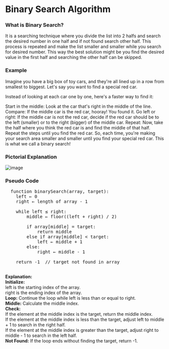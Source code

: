 # Binary Search Algorithm

### What is Binary Search?
It is a searching technique where you divide the list into 2 halfs and search the desired number in one half and if not found search other half. This process is repeated and make the list smaller and smaller while you search for desired number.
This way the best solution might be you find the desired value in the first half and searching the other half can be skipped.

### Example
Imagine you have a big box of toy cars, and they're all lined up in a row from smallest to biggest. Let's say you want to find a special red car.

Instead of looking at each car one by one, here's a faster way to find it:

Start in the middle: Look at the car that's right in the middle of the line.
Compare: If the middle car is the red car, hooray! You found it.
Go left or right: If the middle car is not the red car, decide if the red car should be to the left (smaller) or to the right (bigger) of the middle car.
Repeat: Now, take the half where you think the red car is and find the middle of that half. Repeat the steps until you find the red car.
So, each time, you're making your search area smaller and smaller until you find your special red car. This is what we call a binary search!

### Pictorial Explanation
![image](https://github.com/shilpathota/Algorithms_Made_Easy/assets/36531617/54ba05f5-1d8a-465e-8d5f-b9570c271dea)

### Pseudo Code
<pre>
  function binarySearch(array, target):
    left ← 0
    right ← length of array - 1

    while left ≤ right:
        middle ← floor((left + right) / 2)

        if array[middle] = target:
            return middle
        else if array[middle] < target:
            left ← middle + 1
        else:
            right ← middle - 1

    return -1  // target not found in array

</pre>
<b>Explanation:</b><br>
**Initialize:** <br/>
left is the starting index of the array.<br>
right is the ending index of the array.<br>
**Loop:** Continue the loop while left is less than or equal to right.<br>
**Middle:** Calculate the middle index.<br>
**Check:** <br>
If the element at the middle index is the target, return the middle index.<br>
If the element at the middle index is less than the target, adjust left to middle + 1 to search in the right half.<br>
If the element at the middle index is greater than the target, adjust right to middle - 1 to search in the left half.<br>
**Not Found:** If the loop ends without finding the target, return -1.<br>
